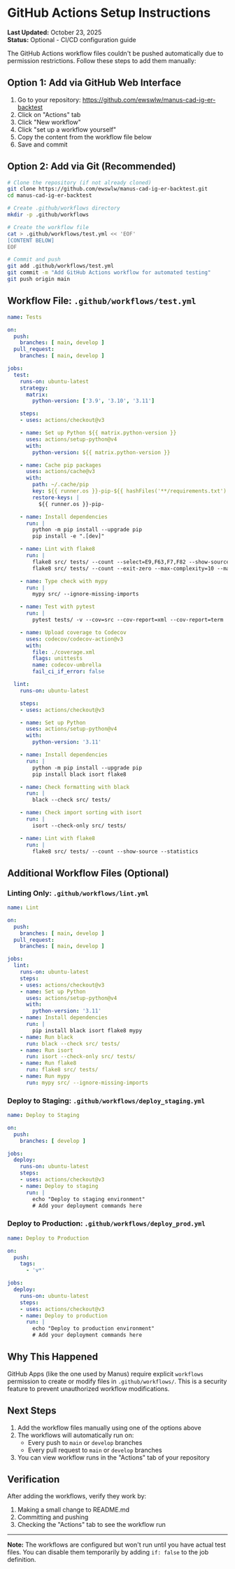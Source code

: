 # GitHub Actions Setup Instructions

**Last Updated:** October 23, 2025  
**Status:** Optional - CI/CD configuration guide

The GitHub Actions workflow files couldn't be pushed automatically due to permission restrictions. Follow these steps to add them manually:

## Option 1: Add via GitHub Web Interface

1. Go to your repository: https://github.com/ewswlw/manus-cad-ig-er-backtest
2. Click on "Actions" tab
3. Click "New workflow"
4. Click "set up a workflow yourself"
5. Copy the content from the workflow file below
6. Save and commit

## Option 2: Add via Git (Recommended)

```bash
# Clone the repository (if not already cloned)
git clone https://github.com/ewswlw/manus-cad-ig-er-backtest.git
cd manus-cad-ig-er-backtest

# Create .github/workflows directory
mkdir -p .github/workflows

# Create the workflow file
cat > .github/workflows/test.yml << 'EOF'
[CONTENT BELOW]
EOF

# Commit and push
git add .github/workflows/test.yml
git commit -m "Add GitHub Actions workflow for automated testing"
git push origin main
```

## Workflow File: `.github/workflows/test.yml`

```yaml
name: Tests

on:
  push:
    branches: [ main, develop ]
  pull_request:
    branches: [ main, develop ]

jobs:
  test:
    runs-on: ubuntu-latest
    strategy:
      matrix:
        python-version: ['3.9', '3.10', '3.11']

    steps:
    - uses: actions/checkout@v3

    - name: Set up Python ${{ matrix.python-version }}
      uses: actions/setup-python@v4
      with:
        python-version: ${{ matrix.python-version }}

    - name: Cache pip packages
      uses: actions/cache@v3
      with:
        path: ~/.cache/pip
        key: ${{ runner.os }}-pip-${{ hashFiles('**/requirements.txt') }}
        restore-keys: |
          ${{ runner.os }}-pip-

    - name: Install dependencies
      run: |
        python -m pip install --upgrade pip
        pip install -e ".[dev]"

    - name: Lint with flake8
      run: |
        flake8 src/ tests/ --count --select=E9,F63,F7,F82 --show-source --statistics
        flake8 src/ tests/ --count --exit-zero --max-complexity=10 --max-line-length=127 --statistics

    - name: Type check with mypy
      run: |
        mypy src/ --ignore-missing-imports

    - name: Test with pytest
      run: |
        pytest tests/ -v --cov=src --cov-report=xml --cov-report=term

    - name: Upload coverage to Codecov
      uses: codecov/codecov-action@v3
      with:
        file: ./coverage.xml
        flags: unittests
        name: codecov-umbrella
        fail_ci_if_error: false

  lint:
    runs-on: ubuntu-latest

    steps:
    - uses: actions/checkout@v3

    - name: Set up Python
      uses: actions/setup-python@v4
      with:
        python-version: '3.11'

    - name: Install dependencies
      run: |
        python -m pip install --upgrade pip
        pip install black isort flake8

    - name: Check formatting with black
      run: |
        black --check src/ tests/

    - name: Check import sorting with isort
      run: |
        isort --check-only src/ tests/

    - name: Lint with flake8
      run: |
        flake8 src/ tests/ --count --show-source --statistics
```

## Additional Workflow Files (Optional)

### Linting Only: `.github/workflows/lint.yml`

```yaml
name: Lint

on:
  push:
    branches: [ main, develop ]
  pull_request:
    branches: [ main, develop ]

jobs:
  lint:
    runs-on: ubuntu-latest
    steps:
    - uses: actions/checkout@v3
    - name: Set up Python
      uses: actions/setup-python@v4
      with:
        python-version: '3.11'
    - name: Install dependencies
      run: |
        pip install black isort flake8 mypy
    - name: Run black
      run: black --check src/ tests/
    - name: Run isort
      run: isort --check-only src/ tests/
    - name: Run flake8
      run: flake8 src/ tests/
    - name: Run mypy
      run: mypy src/ --ignore-missing-imports
```

### Deploy to Staging: `.github/workflows/deploy_staging.yml`

```yaml
name: Deploy to Staging

on:
  push:
    branches: [ develop ]

jobs:
  deploy:
    runs-on: ubuntu-latest
    steps:
    - uses: actions/checkout@v3
    - name: Deploy to staging
      run: |
        echo "Deploy to staging environment"
        # Add your deployment commands here
```

### Deploy to Production: `.github/workflows/deploy_prod.yml`

```yaml
name: Deploy to Production

on:
  push:
    tags:
      - 'v*'

jobs:
  deploy:
    runs-on: ubuntu-latest
    steps:
    - uses: actions/checkout@v3
    - name: Deploy to production
      run: |
        echo "Deploy to production environment"
        # Add your deployment commands here
```

## Why This Happened

GitHub Apps (like the one used by Manus) require explicit `workflows` permission to create or modify files in `.github/workflows/`. This is a security feature to prevent unauthorized workflow modifications.

## Next Steps

1. Add the workflow files manually using one of the options above
2. The workflows will automatically run on:
   - Every push to `main` or `develop` branches
   - Every pull request to `main` or `develop` branches
3. You can view workflow runs in the "Actions" tab of your repository

## Verification

After adding the workflows, verify they work by:
1. Making a small change to README.md
2. Committing and pushing
3. Checking the "Actions" tab to see the workflow run

---

**Note:** The workflows are configured but won't run until you have actual test files. You can disable them temporarily by adding `if: false` to the job definition.

